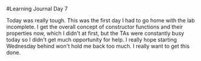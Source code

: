 #Learning Journal Day 7

Today was really tough. This was the first day I had to go home with the lab incomplete. I get the overall concept of constructor functions and their properties now, which I didn't at first, but the TAs were constantly busy today so I didn't get much opportunity for help.
I really hope starting Wednesday behind won't hold me back too much. I really want to get this done.
